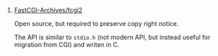  1. [FastCGI-Archives/fcgi2](https://github.com/FastCGI-Archives/fcgi2)
    
    Open source, but required to preserve copy right notice.
    
    The API is similar to `stdio.h` (not modern API, but instead useful for migration from CGI) and writen in C.
